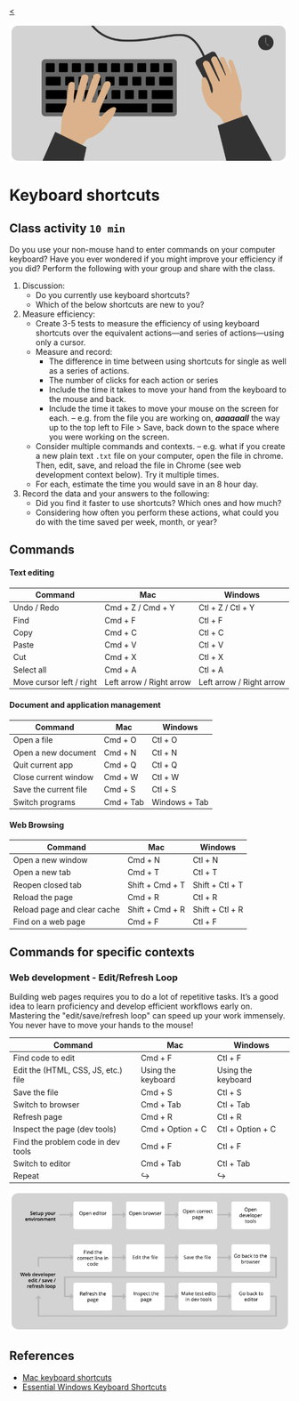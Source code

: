 
[<](README.md)

<img style="width:500px; height:auto;" src="assets/img/banner-keyboard-shortcuts.png">

# Keyboard shortcuts



## Class activity `10 min`

Do you use your non-mouse hand to enter commands on your computer keyboard? Have you ever wondered if you might improve your efficiency if you did? Perform the following with your group and share with the class.

1. Discussion:
	- Do you currently use keyboard shortcuts?
	- Which of the below shortcuts are new to you?
1. Measure efficiency:
	- Create 3-5 tests to measure the efficiency of using keyboard shortcuts over the equivalent actions—and series of actions—using only a cursor.
	- Measure and record:
		- The difference in time between using shortcuts for single as well as a series of actions.
		- The number of clicks for each action or series
		- Include the time it takes to move your hand from the keyboard to the mouse and back.
	 	- Include the time it takes to move your mouse on the screen for each. – e.g. from the file you are working on, ***aaaaaall*** the way up to the top left to File > Save, back down to the space where you were working on the screen.
 	- Consider multiple commands and contexts. – e.g. what if you create a new plain text `.txt` file on your computer, open the file in chrome. Then, edit, save, and reload the file in Chrome (see web development context below). Try it multiple times.
	- For each, estimate the time you would save in an 8 hour day.
1. Record the data and your answers to the following:
 	- Did you find it faster to use shortcuts? Which ones and how much?
 	- Considering how often you perform these actions, what could you do with the time saved per week, month, or year?



## Commands


#### Text editing

Command | Mac | Windows
--- | --- | ---
Undo / Redo | Cmd + Z / Cmd + Y | Ctl + Z / Ctl + Y
Find | Cmd + F | Ctl + F
Copy | Cmd + C | Ctl + C
Paste | Cmd + V | Ctl + V
Cut | Cmd + X | Ctl + X
Select all | Cmd + A | Ctl + A
Move cursor left / right | Left arrow / Right arrow | Left arrow / Right arrow

#### Document and application management

Command | Mac | Windows
--- | --- | ---
Open a file | Cmd + O | Ctl + O
Open a new document | Cmd + N | Ctl + N
Quit current app | Cmd + Q | Ctl + Q
Close current window | Cmd + W | Ctl + W
Save the current file | Cmd + S | Ctl + S
Switch programs | Cmd + Tab | Windows + Tab

#### Web Browsing

Command | Mac | Windows
--- | --- | ---
Open a new window | Cmd + N | Ctl + N
Open a new tab | Cmd + T | Ctl + T
Reopen closed tab | Shift + Cmd + T | Shift + Ctl + T
Reload the page | Cmd + R | Ctl + R
Reload page and clear cache | Shift + Cmd + R | Shift + Ctl + R
Find on a web page | Cmd + F | Ctl + F



## Commands for specific contexts


### Web development - Edit/Refresh Loop

Building web pages requires you to do a lot of repetitive tasks. It’s a good idea to learn proficiency and develop efficient workflows early on. Mastering the "edit/save/refresh loop" can speed up your work immensely. You never have to move your hands to the mouse!

Command | Mac | Windows
--- | --- | ---
Find code to edit | Cmd + F | Ctl + F
Edit the (HTML, CSS, JS, etc.) file | Using the keyboard | Using the keyboard
Save the file | Cmd + S | Ctl + S
Switch to browser | Cmd + Tab | Ctl + Tab
Refresh page | Cmd + R | Ctl + R
Inspect the page (dev tools) | Cmd + Option + C | Ctl + Option + C
Find the problem code in dev tools | Cmd + F | Ctl + F
Switch to editor | Cmd + Tab | Ctl + Tab
Repeat | ↪ | ↪



<img style="" src="assets/img/workflow-web.png">


## References

- [Mac keyboard shortcuts](https://support.apple.com/en-us/HT201236)
- [Essential Windows Keyboard Shortcuts](https://www.lifewire.com/essential-windows-keyboard-shortcuts-2377753)
